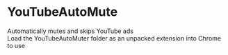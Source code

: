# YouTubeAutoMute
Automatically mutes and skips YouTube ads <br />
Load the YouTubeAutoMuter folder as an unpacked extension into Chrome to use
